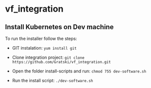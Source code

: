 # vf_integration

## Install Kubernetes on Dev machine

To run the installer follow the steps:

- GIT instalation: `yum install git`

- Clone integration project: `git clone https://github.com/Gratski/vf_integration.git`

- Open the folder install-scripts and run: `chmod 755 dev-software.sh`

- Run the install script: `./dev-software.sh`

